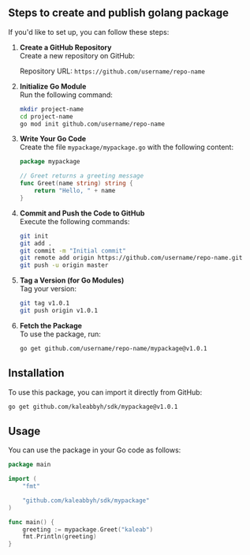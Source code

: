 

## Steps to create and publish golang package

If you'd like to set up, you can follow these steps:

1. **Create a GitHub Repository**  
   Create a new repository on GitHub:

   Repository URL: `https://github.com/username/repo-name`



2. **Initialize Go Module**  
   Run the following command:

   ```bash
   mkdir project-name
   cd project-name
   go mod init github.com/username/repo-name
   ```


3. **Write Your Go Code**  
   Create the file `mypackage/mypackage.go` with the following content:

   ```go
   package mypackage

   // Greet returns a greeting message
   func Greet(name string) string {
       return "Hello, " + name
   }
   ```


4. **Commit and Push the Code to GitHub**  
   Execute the following commands:

   ```bash
   git init
   git add .
   git commit -m "Initial commit"
   git remote add origin https://github.com/username/repo-name.git
   git push -u origin master
   ```


5. **Tag a Version (for Go Modules)**  
   Tag your version:

   ```bash
   git tag v1.0.1
   git push origin v1.0.1
   ```


6. **Fetch the Package**  
   To use the package, run:

   ```bash
   go get github.com/username/repo-name/mypackage@v1.0.1
   ```


## Installation

To use this package, you can import it directly from GitHub:

```bash
go get github.com/kaleabbyh/sdk/mypackage@v1.0.1
```

## Usage

You can use the package in your Go code as follows:

```go
package main

import (
	"fmt"

	"github.com/kaleabbyh/sdk/mypackage"
)

func main() {
	greeting := mypackage.Greet("kaleab")
	fmt.Println(greeting)
}
```